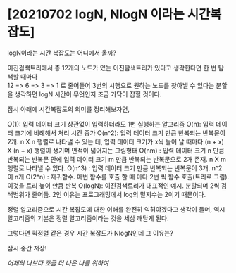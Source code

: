 # [20210702 logN, NlogN 이라는 시간복잡도]

logN이라는 시간 복잡도는 어디에서 올까?

이진검색트리에서
총 12개의 노드가 있는 이진탐색트리가 있다고 생각한다면 한 번 탐색할 때마다  
12 => 6 => 3 => 1 로 줄어들어 3번의 시행으로 원하는 노드를 찾아낼 수 있다는 분할을 생각하면 logN 시간이 무엇인지 조금 가닥이 
잡힐 것이다.

잠시 아래에 시간복잡도의 의미를 정리해보자면, 

O(1): 입력 데이터 크기 상관없이 입력하더라도 1번 실행하는 알고리즘
O(n): 입력 데이터 크기에 비례해서 처리 시간 증가
O(n^2): 입력 데이터 크기 만큼 반복되는 반복문이 2개.
  n X n 행렬로 나타낼 수 있는 데, 입력 데이터 크기가 x씩 늘어 날 때마다 (n + x) X (n + x) 행렬이 생기며 면적이 넓어지는 그림형태 
O(nm) : 입력 데이터 크기 n 만큼 반복되는 반복문 안에 입력 데이터 크기 m 만큼 반복되는 반복문으로 2개 존재.
  n X m 행렬로 나타낼 수 있다.
O(n^3) : 입력 데이터 크기 만큼 반복되는 반복문이 3개. n^2 이 n개
O(2^n) : 재귀함수. 매번 함수를 호출 할 때 마다 2번 씩 함수 호출(트리로 그림). 이것을 트리 높이 만큼 반복
O(logN): 이진검색트리가 대표적인 예시. 분할되며 2씩 검색범위가 줄어듦. 2인 이유는 프로그래밍에서 log의 밑지수는 2이기 때문이다.

정렬 알고리즘으로 시간 복잡도에 대한 이해를 완전히 익혀야겠다고 생각이 들며, 
역시 알고리즘의 기본은 정렬 알고리즘이라는 것을 세삼 깨닫게 된다.

그렇다면 퀵정렬 같은 경우 시간 복잡도가 NlogN인데 그 이유는?

잠시 중간 저장!






*어제의 나보다 조금 더 나은 나를 위하여*
